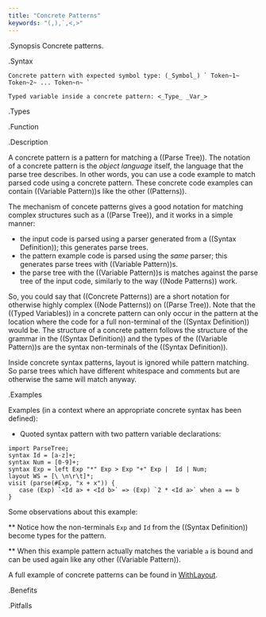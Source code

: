 ```yaml
---
title: "Concrete Patterns"
keywords: "(,),`,<,>"
---
```


.Synopsis
Concrete patterns.

.Syntax

```rascal
Concrete pattern with expected symbol type: (_Symbol_) ` Token~1~ Token~2~ ... Token~n~ `
```
```rascal
Typed variable inside a concrete pattern: <_Type_ _Var_>
```

.Types

.Function

.Description

A concrete pattern is a pattern for matching a ((Parse Tree)). The notation of a concrete pattern is the *object language* itself, the language that the parse tree describes. 
In other words, you can use a code example to match parsed code using a concrete pattern. These concrete code examples can contain ((Variable Pattern))s like the other ((Patterns)).

The mechanism of concete patterns gives a good notation for matching complex structures such as a ((Parse Tree)), and it works in a simple manner:
   
   * the input code is parsed using a parser generated from a ((Syntax Definition)); this generates parse trees.
   * the pattern example code is parsed using the *same* parser; this generates parse trees with ((Variable Pattern))s.
   * the parse tree with the ((Variable Pattern))s is matches against the parse tree of the input code, similarly to the way ((Node Patterns)) work.     
 
So, you could say that ((Concrete Patterns)) are a short notation for otherwise highly complex ((Node Patterns)) on ((Parse Tree)).  Note that the ((Typed Variables)) in a concrete pattern can
only occur in the pattern at the location where the code for a full non-terminal of the ((Syntax Definition)) would be. The structure of a concrete pattern follows the structure of the 
grammar in the ((Syntax Definition)) and the types of the ((Variable Pattern))s are the syntax non-terminals of the ((Syntax Definition)).  

Inside concrete syntax patterns, layout is ignored while pattern matching. So parse trees which have different whitespace and comments but are otherwise the same will match anyway.

.Examples

Examples (in a context where an appropriate concrete syntax has been defined):

*  Quoted syntax pattern with two pattern variable declarations:
```rascal-shell
import ParseTree;
syntax Id = [a-z]+;
syntax Num = [0-9]+;
syntax Exp = left Exp "*" Exp > Exp "+" Exp |  Id | Num;
layout WS = [\ \n\r\t]*;
visit (parse(#Exp, "x + x")) {
   case (Exp) `<Id a> + <Id b>` => (Exp) `2 * <Id a>` when a == b
}
```
Some observations about this example:

** Notice how the non-terminals `Exp` and `Id` from the ((Syntax Definition)) become types for the pattern.

** When this example pattern actually matches the variable `a` is bound and can be used again like any other ((Variable Pattern)). 


A full example of concrete patterns can be found in [WithLayout]((Recipes:Concrete-WithLayout)).

.Benefits

.Pitfalls


